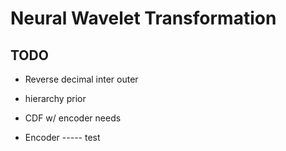 # Neural Wavelet Transformation

## TODO

- Reverse decimal inter outer

- hierarchy prior

- CDF w/ encoder needs

- Encoder ----- test

  
  
  